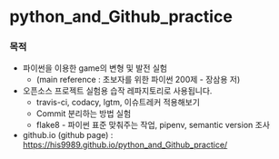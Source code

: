 # python_and_Github_practice

### 목적
* 파이썬을 이용한 game의 변형 및 발전 실험
  + (main reference : 초보자를 위한 파이썬 200제 - 장삼용 저)
* 오픈소스 프로젝트 실험용 습작 레파지토리로 사용됩니다.
  + travis-ci, codacy, lgtm, 이슈트레커 적용해보기
  + Commit 분리하는 방법 실험
  + flake8 - 파이썬 표준 맞춰주는 작업, pipenv, semantic version 조사
* github.io (github page) : https://his9989.github.io/python_and_Github_practice/
